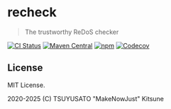 # recheck

> The trustworthy ReDoS checker

[![CI Status](https://img.shields.io/github/actions/workflow/status/makenowjust-labs/recheck/main.yml?branch=main&logo=github&style=for-the-badge)](https://github.com/makenowjust-labs/recheck/actions)
[![Maven Central](https://img.shields.io/maven-central/v/codes.quine.labs/recheck-core_2.13?logo=scala&style=for-the-badge)](https://search.maven.org/artifact/codes.quine.labs/recheck-core_2.13)
[![npm](https://img.shields.io/npm/v/recheck?logo=javascript&style=for-the-badge)](https://www.npmjs.com/package/recheck)
[![Codecov](https://img.shields.io/codecov/c/gh/makenowjust-labs/recheck?logo=codecov&style=for-the-badge)](https://codecov.io/gh/makenowjust-labs/recheck)

## License

MIT License.

2020-2025 (C) TSUYUSATO "MakeNowJust" Kitsune
